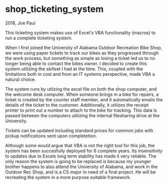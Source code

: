 # shop_ticketing_system
2018, Joe Paul

This ticketing system makes use of Excel's VBA functionality (macros) to run a complete ticketing system.

When I first joined the University of Alabama Outdoor Recreation Bike Shop, we were using paper tickets to track our bikes as they progressed through the work process, but something as simple as losing a ticket led us to no longer being able to contact the bikes owner. I decided to create this system utilizing the skillset I had at the time. This, coupled with the limitations both in cost and from an IT systems perspective, made VBA a natural choice.

The system runs by utilzing the excel file on both the shop computer, and the welcome desk computer. When someone brings in a bike for repairs, a ticket is created by the counter staff member, and it automatically emails the details of the ticket to the customer. Additionally, it utilizes the receipt printer to print out a number to attach to the bike for tracking. This data is passed between the computers utilizing the internal filesharing drive at the University.

Tickets can be updated including standard prices for common jobs with pickup notifications sent upon completetion. 

Although some would argue that VBA is not the right tool for this job, the system has been succesfully deployed for 6 complete years. Its insensitivity to updates due to Excels long term stability has made it very reliable. The only reason the system is going to be replaced is because my younger brother happens to also attend the University of Alabama, and work in the Outdoor Rec Shop, and is a CS major in need of a final project. He will be recreating the system in a more purpose suitable framework.
